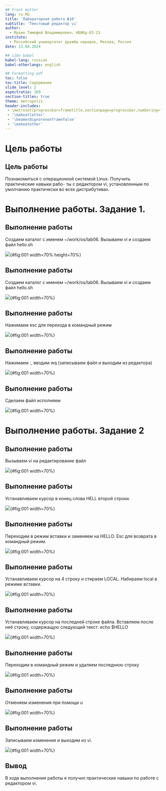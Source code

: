 ```yaml
---
## Front matter
lang: ru-RU
title: 'Лабораторная работа №10'
subtitle: 'Текстовый редактор vi'
author:
  - Мухин Тимофей Владимирович, НБИбд-03-23
institute:
  - Российский университет дружбы народов, Москва, Россия
date: 13.04.2024

## i18n babel
babel-lang: russian
babel-otherlangs: english

## Formatting pdf
toc: false
toc-title: Содержание
slide_level: 2
aspectratio: 169
section-titles: true
theme: metropolis
header-includes:
 - \metroset{progressbar=frametitle,sectionpage=progressbar,numbering=fraction}
 - '\makeatletter'
 - '\beamer@ignorenonframefalse'
 - '\makeatother'
---
```


# Цель работы

## Цель работы

Познакомиться с операционной системой Linux. Получить практические навыки рабо-
ты с редактором vi, установленным по умолчанию практически во всех дистрибутивах.


# Выполнение работы. Задание 1. 


## Выполнение работы

Создаем каталог с именем  ~/work/os/lab06. Вызываем vi и создаем файл hello.sh


![](image/1.png){#fig:001 width=70% height=70%}

## Выполнение работы

Создаем каталог с именем  ~/work/os/lab06. Вызываем vi и создаем файл hello.sh


![](image/2.png){#fig:001 width=70%}

## Выполнение работы

Нажимаем esc для перехода в командный режим

![](image/3.png){#fig:001 width=70%}

## Выполнение работы

Нажимаем :, вводим wq (записываем файл и выходим из редактора)

![](image/4.png){#fig:001 width=70%}


## Выполнение работы

Сделаем файл исполняем 

![](image/5.png){#fig:001 width=70%}

# Выполнение работы. Задание 2

## Выполнение работы

Вызываем vi на редактирование файл

![](image/6.png){#fig:001 width=70%}


## Выполнение работы

Устанавливаем курсор в конец слова HELL второй строки.

![](image/7.png){#fig:001 width=70%}


## Выполнение работы

Переходим в режим вставки и заменяем на HELLO. Esc для возврата в командный
режим.

![](image/7.png){#fig:001 width=70%}


## Выполнение работы

Устанавливаем курсор на 4 строку и стираем LOCAL. Набираем local в режиме вставки.

![](image/8.png){#fig:001 width=70%}

## Выполнение работы

Устанавливаем курсор на последней строке файла. Вставляем после неё строку, содержащую
следующий текст: echo $HELLO

![](image/9.png){#fig:001 width=70%}


## Выполнение работы

Переходим в командный режим и удаляем последнюю строку

![](image/10.png){#fig:001 width=70%}


## Выполнение работы

Отменяем изменения при помощи u

![](image/9.png){#fig:001 width=70%}


## Выполнение работы

Записываем изменения и выходим из vi.

![](image/11.png){#fig:001 width=70%}


## Вывод

В ходе выполнения работы я получил практические навыки по работе с редактором vi.
